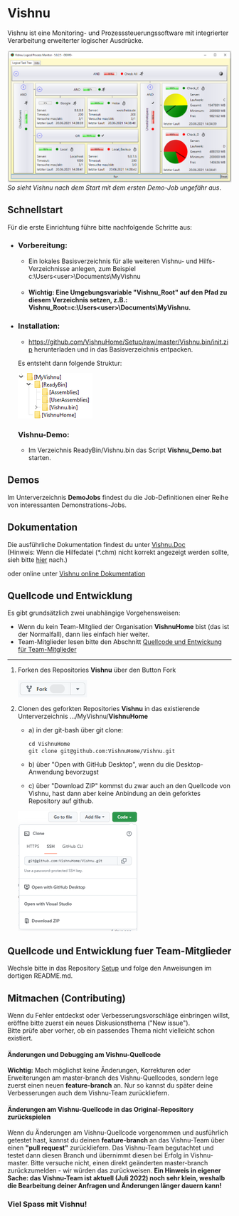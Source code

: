 # Vishnu
Vishnu ist eine Monitoring- und Prozesssteuerungssoftware mit integrierter Verarbeitung erweiterter logischer Ausdrücke.

![Vishnu-Hilfe Startseite](./FirstView.png?raw=true "Vishnu-Hilfe")
*So sieht Vishnu nach dem Start mit dem ersten Demo-Job ungefähr aus*.

## Schnellstart

Für die erste Einrichtung führe bitte nachfolgende Schritte aus:
  - ### Vorbereitung:
	* Ein lokales Basisverzeichnis für alle weiteren Vishnu- und Hilfs-Verzeichnisse anlegen, zum Beispiel c:\Users\<user>\Documents\MyVishnu
	* #### Wichtig: Eine Umgebungsvariable "Vishnu_Root" auf den Pfad zu diesem Verzeichnis setzen, z.B.: Vishnu_Root=c:\Users\<user>\Documents\MyVishnu.

  - ### Installation:
	* https://github.com/VishnuHome/Setup/raw/master/Vishnu.bin/init.zip herunterladen und in das Basisverzeichnis entpacken.

	Es entsteht dann folgende Struktur:
      
	![Verzeichnisse nach Installation](./struct.png?raw=true "Verzeichnisstruktur")

	### Vishnu-Demo:

	- Im Verzeichnis ReadyBin/Vishnu.bin das Script **Vishnu_Demo.bat** starten.

## Demos
Im Unterverzeichnis **DemoJobs** findest du die Job-Definitionen einer Reihe von interessanten Demonstrations-Jobs.

## Dokumentation
Die ausführliche Dokumentation findest du unter
[Vishnu.Doc](https://github.com/https://github.com/VishnuHome/Vishnu/releases/latest/download/Vishnu_doc.de.chm)
<br/><span style="font-size:14px;">(Hinweis: Wenn die Hilfedatei (*.chm) nicht korrekt angezeigt werden sollte, sieh bitte [hier](CHM_HowTo.md) nach.)</span>

oder online unter
[Vishnu online Dokumentation](https://neteti.de/Vishnu.Doc/)

## Quellcode und Entwicklung

Es gibt grundsätzlich zwei unabhängige Vorgehensweisen:
  - Wenn du kein Team-Mitglied der Organisation **VishnuHome** bist (das ist der Normalfall),
    dann lies einfach hier weiter.
  - Team-Mitglieder lesen bitte den Abschnitt [Quellcode und Entwickung für Team-Mitglieder](#Quellcode-und-Entwicklung-fuer-Team-Mitglieder)

---

1. Forken des Repositories **Vishnu** über den Button Fork

   ![Fork](Fork_Button.png)
2. Clonen des geforkten Repositories **Vishnu** in das existierende Unterverzeichnis
	.../MyVishnu/**VishnuHome**
	
	- a) in der git-bash über git clone:

		  cd VishnuHome
		  git clone git@github.com:VishnuHome/Vishnu.git

	- b) über "Open with GitHub Desktop", wenn du die Desktop-Anwendung bevorzugst
	
	- c) über "Download ZIP" kommst du zwar auch an den Quellcode von Vishnu, 
	     hast dann aber keine Anbindung an dein geforktes Repository auf github.
	
   ![clone](Git_Clone_small.png)
	

## Quellcode und Entwicklung fuer Team-Mitglieder

Wechsle bitte in das Repository [Setup](https://github.com/VishnuHome/Setup) und folge den Anweisungen im dortigen README.md.

## Mitmachen (Contributing)
Wenn du Fehler entdeckst oder Verbesserungsvorschläge einbringen willst, eröffne bitte zuerst ein neues Diskusionsthema ("New issue").<br/>
Bitte prüfe aber vorher, ob ein passendes Thema nicht vielleicht schon existiert.

#### Änderungen und Debugging am Vishnu-Quellcode

**Wichtig:** Mach möglichst keine Änderungen, Korrekturen oder Erweiterungen
am master-branch des Vishnu-Quellcodes, sondern lege zuerst einen neuen **feature-branch** an. 
Nur so kannst du später deine Verbesserungen auch dem Vishnu-Team zurückliefern.

#### Änderungen am Vishnu-Quellcode in das Original-Repository zurückspielen

Wenn du Änderungen am Vishnu-Quellcode vorgenommen und ausführlich getestet hast, kannst du deinen **feature-branch** an das Vishnu-Team über einen **"pull request"** zurückliefern. Das Vishnu-Team begutachtet und testet dann diesen Branch und übernimmt diesen bei Erfolg in Vishnu-master.
Bitte versuche nicht, einen direkt geänderten master-branch zurückzumelden - wir würden das zurückweisen.
**Ein Hinweis in eigener Sache: das Vishnu-Team ist aktuell (Juli 2022) noch sehr klein, weshalb die Bearbeitung deiner Anfragen und Änderungen länger dauern kann!**

### Viel Spass mit Vishnu!
